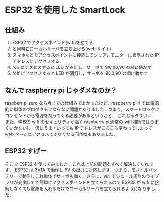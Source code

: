 # ESP32 を使用した SmartLock

## 仕組み

1. ESP32 でアクセスポイント(wifi)を立てる
1. と同時にローカルサーバを立ち上げる(web サイト)
1. スマホなどでアクセスポイントに接続してシリアルモニターに表示された IP アドレスにアクセスする
1. /on にアクセスすると LED が点灯し，サーボを 90,180,90 の順に動かす
1. /off にアクセスすると LED が消灯し，サーボを 90,0,90 の順に動かす

## なんで raspberry pi じゃダメなのか？

raspberr pi zero なら今までの仕組みでよかったけど，raspberry pi 4 では電源的に単体のプロダクトにならない問題がありました．つまり，スマートロックにコンセントから電源を持ってくる必要があるということ．
これじゃダサい．．．
また，学校の wifi のセキュリティが高く raspberry pi 通常の wifi 接続ではうまくいかないし，仮にうまくいっても IP アドレスがころころ変わってしまって web ページにアクセスできなくなる可能性もありました．

## ESP32 すげー

そこで ESP32 を使ってみました．これは上記の問題をすべて解決してくれます．
ESP32 は 3V1A で動作し 5V の出力に対応します．つまり，モバイルバッテリーで動作しこれ単体でサーボも動く．さらに，wifi モジュール周りのライブラリが充実してて簡単にアクセスポイントを立てられるので ESP32 が wifi に接続しなくても電源を入れるだけでローカルサーバを立てられるようになりました．
